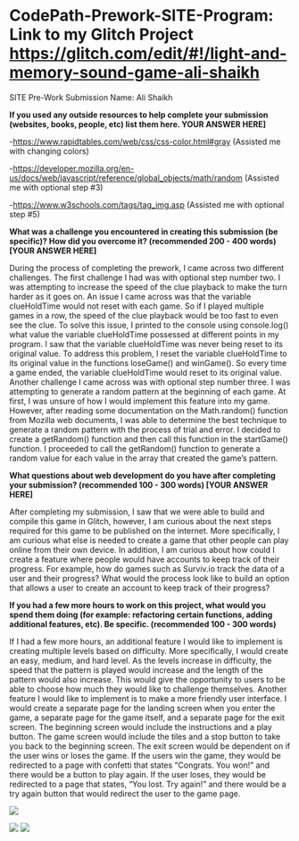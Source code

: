 # CodePath-Prework-SITE-Program: Link to my Glitch Project https://glitch.com/edit/#!/light-and-memory-sound-game-ali-shaikh

SITE Pre-Work Submission Name: Ali Shaikh

**If you used any outside resources to help complete your submission (websites, books, people, etc) list them here. YOUR ANSWER HERE]**

-https://www.rapidtables.com/web/css/css-color.html#gray (Assisted me with changing colors)

-https://developer.mozilla.org/en-us/docs/web/javascript/reference/global_objects/math/random (Assisted me with optional step #3)

-https://www.w3schools.com/tags/tag_img.asp (Assisted me with optional step #5)

**What was a challenge you encountered in creating this submission (be specific)? How did you overcome it? (recommended 200 - 400 words) [YOUR ANSWER HERE]**

During the process of completing the prework, I came across two different challenges. The first challenge I had was with optional step number two. I was attempting to increase the speed of the clue playback to make the turn harder as it goes on. An issue I came across was that the variable clueHoldTime would not reset with each game. So if I played multiple games in a row, the speed of the clue playback would be too fast to even see the clue. To solve this issue, I printed to the console using console.log() what value the variable clueHoldTime possessed at different points in my program. I saw that the variable clueHoldTime was never being reset to its original value. To address this problem, I reset the variable clueHoldTime to its original value in the functions loseGame() and winGame(). So every time a game ended, the variable clueHoldTime would reset to its original value. Another challenge I came across was with optional step number three. I was attempting to generate a random pattern at the beginning of each game. At first, I was unsure of how I would implement this feature into my game. However, after reading some documentation on the Math.random() function from Mozilla web documents, I was able to determine the best technique to generate a random pattern with the process of trial and error. I decided to create a getRandom() function and then call this function in the startGame() function. I proceeded to call the getRandom() function to generate a random value for each value in the array that created the game’s pattern.

**What questions about web development do you have after completing your submission? (recommended 100 - 300 words) [YOUR ANSWER HERE]**

After completing my submission, I saw that we were able to build and compile this game in Glitch, however, I am curious about the next steps required for this game to be published on the internet. More specifically, I am curious what else is needed to create a game that other people can play online from their own device. In addition, I am curious about how could I create a feature where people would have accounts to keep track of their progress. For example, how do games such as Surviv.io track the data of a user and their progress? What would the process look like to build an option that allows a user to create an account to keep track of their progress?

**If you had a few more hours to work on this project, what would you spend them doing (for example: refactoring certain functions, adding additional features, etc). Be specific. (recommended 100 - 300 words)**

If I had a few more hours, an additional feature I would like to implement is creating multiple levels based on difficulty. More specifically, I would create an easy, medium, and hard level. As the levels increase in difficulty, the speed that the pattern is played would increase and the length of the pattern would also increase. This would give the opportunity to users to be able to choose how much they would like to challenge themselves. Another feature I would like to implement is to make a more friendly user interface. I would create a separate page for the landing screen when you enter the game, a separate page for the game itself, and a separate page for the exit screen. The beginning screen would include the instructions and a play button. The game screen would include the tiles and a stop button to take you back to the beginning screen. The exit screen would be dependent on if the user wins or loses the game. If the users win the game, they would be redirected to a page with confetti that states “Congrats. You won!” and there would be a button to play again. If the user loses, they would be redirected to a page that states, “You lost. Try again!” and there would be a try again button that would redirect the user to the game page.

![](https://i.imgur.com/sTANgFh.gif)

![](https://i.imgur.com/O44Sz6F.gif)
![](https://i.imgur.com/nNICn8p.gif)
